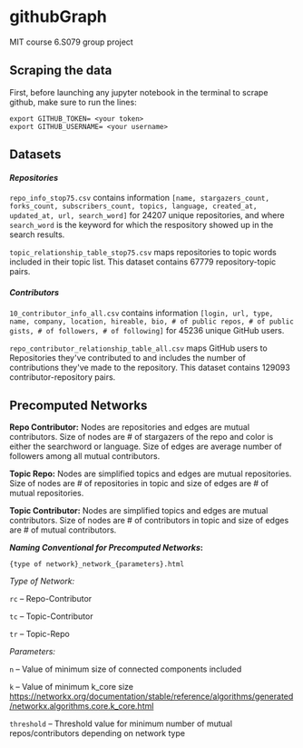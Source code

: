 # githubGraph
MIT course 6.S079 group project

## Scraping the data

First, before launching any jupyter notebook in the terminal to scrape github, make sure to run the lines:  

```
export GITHUB_TOKEN= <your token>
export GITHUB_USERNAME= <your username> 
```

## Datasets
#### *Repositories*
`repo_info_stop75.csv` contains information `[name, stargazers_count, forks_count, subscribers_count, topics, language, created_at, updated_at, url, search_word]` for 24207 unique repositories, and where `search_word` is the keyword for which the respository showed up in the search results. 

`topic_relationship_table_stop75.csv` maps repositories to topic words included in their topic list. This dataset contains 67779 repository-topic pairs. 

#### *Contributors*
`10_contributor_info_all.csv` contains information `[login, url, type, name, company, location, hireable, bio, # of public repos, # of public gists, # of followers, # of following]` for 45236 unique GitHub users. 

`repo_contributor_relationship_table_all.csv` maps GitHub users to Repositories they've contributed to and includes the number of contributions they've made to the repository. This dataset contains 129093 contributor-repository pairs. 

## Precomputed Networks
**Repo Contributor:** Nodes are repositories and edges are mutual contributors. Size of nodes are # of stargazers of the repo and color is either the searchword or language. Size of edges are average number of followers among all mutual contributors. 

**Topic Repo:** Nodes are simplified topics and edges are mutual repositories. Size of nodes are # of repositories in topic and size of edges are # of mutual repositories. 

**Topic Contributor:** Nodes are simplified topics and edges are mutual contributors. Size of nodes are # of contributors in topic and size of edges are # of mutual contributors. 


**_Naming Conventional for Precomputed Networks_:**

`{type of network}_network_{parameters}.html`

_Type of Network:_

`rc` – Repo-Contributor

`tc` – Topic-Contributor

`tr` – Topic-Repo

_Parameters:_

`n` – Value of minimum size of connected components included

`k` – Value of minimum k_core size <https://networkx.org/documentation/stable/reference/algorithms/generated/networkx.algorithms.core.k_core.html>

`threshold` – Threshold value for minimum number of mutual repos/contributors depending on network type
